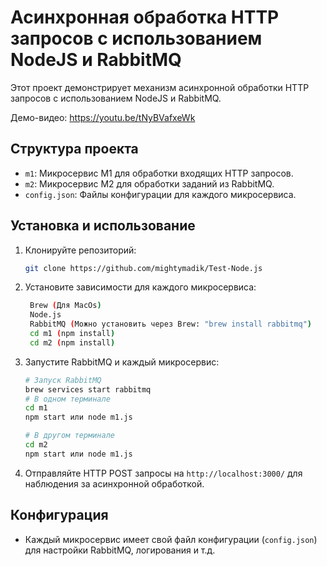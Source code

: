 # Асинхронная обработка HTTP запросов с использованием NodeJS и RabbitMQ

Этот проект демонстрирует механизм асинхронной обработки HTTP запросов с использованием NodeJS и RabbitMQ.

Демо-видео: https://youtu.be/tNyBVafxeWk

## Структура проекта

- `m1`: Микросервис M1 для обработки входящих HTTP запросов.
- `m2`: Микросервис M2 для обработки заданий из RabbitMQ.
- `config.json`: Файлы конфигурации для каждого микросервиса.

## Установка и использование

1. Клонируйте репозиторий:

    ```bash
    git clone https://github.com/mightymadik/Test-Node.js
    ```

2. Установите зависимости для каждого микросервиса:

   ```bash
    Brew (Для MacOs)
    Node.js
    RabbitMQ (Можно установить через Brew: "brew install rabbitmq")
    cd m1 (npm install)
    cd m2 (npm install)
   ```

4. Запустите RabbitMQ и каждый микросервис:

    ```bash
    # Запуск RabbitMQ
    brew services start rabbitmq
    # В одном терминале
    cd m1
    npm start или node m1.js

    # В другом терминале
    cd m2
    npm start или node m1.js
    ```

5. Отправляйте HTTP POST запросы на `http://localhost:3000/` для наблюдения за асинхронной обработкой.

## Конфигурация

- Каждый микросервис имеет свой файл конфигурации (`config.json`) для настройки RabbitMQ, логирования и т.д.

